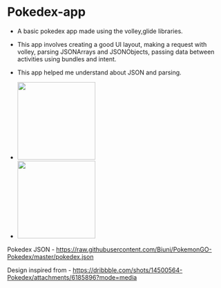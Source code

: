# Pokedex-app
- A basic pokedex app made using the volley,glide libraries.

- This app involves creating a good UI layout, making a request with volley, parsing JSONArrays and JSONObjects, passing data between activities using bundles and intent.

- This app helped me understand about JSON and parsing.

- <img src="https://user-images.githubusercontent.com/102324791/192410952-2d67126b-1b97-40dd-a79d-d8104c1dcfc8.jpg" width="180">
- <img src="https://user-images.githubusercontent.com/102324791/192411782-093ff797-37a9-43ca-81a5-73b9381e0d20.jpg" width="180">

Pokedex JSON - https://raw.githubusercontent.com/Biuni/PokemonGO-Pokedex/master/pokedex.json

Design inspired from - https://dribbble.com/shots/14500564-Pokedex/attachments/6185896?mode=media
